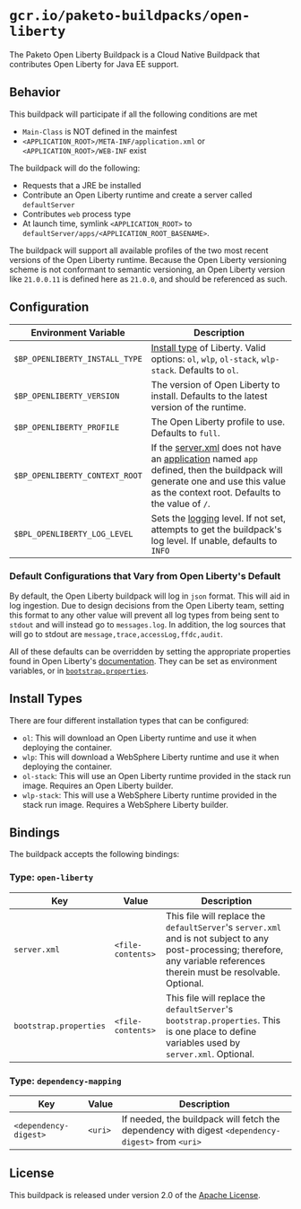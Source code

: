 # `gcr.io/paketo-buildpacks/open-liberty`

The Paketo Open Liberty Buildpack is a Cloud Native Buildpack that contributes Open Liberty for Java EE support.

## Behavior

This buildpack will participate if all the following conditions are met

* `Main-Class` is NOT defined in the mainfest
* `<APPLICATION_ROOT>/META-INF/application.xml` or `<APPLICATION_ROOT>/WEB-INF` exist

The buildpack will do the following:

* Requests that a JRE be installed
* Contribute an Open Liberty runtime and create a server called `defaultServer`
* Contributes `web` process type
* At launch time, symlink `<APPLICATION_ROOT>` to `defaultServer/apps/<APPLICATION_ROOT_BASENAME>`.

The buildpack will support all available profiles of the two most recent versions of the Open Liberty runtime. Because the Open Liberty versioning scheme is not conformant to semantic versioning, an Open Liberty version like `21.0.0.11` is defined here as `21.0.0`, and should be referenced as such.

## Configuration

| Environment Variable            | Description                                                                                                                                                                                                                                     |
| ------------------------------- | ----------------------------------------------------------------------------------------------------------------------------------------------------------------------------------------------------------------------------------------------- |
| `$BP_OPENLIBERTY_INSTALL_TYPE`              | [Install type](#install-types) of Liberty. Valid options: `ol`, `wlp`, `ol-stack`, `wlp-stack`. Defaults to `ol`.                                                                                                                               |
| `$BP_OPENLIBERTY_VERSION`       | The version of Open Liberty to install. Defaults to the latest version of the runtime.                                                                                                                                                          |
| `$BP_OPENLIBERTY_PROFILE`       | The Open Liberty profile to use. Defaults to `full`.                                                                                                                                                                                            |
| `$BP_OPENLIBERTY_CONTEXT_ROOT`  | If the [server.xml](#bindings) does not have an [application](https://openliberty.io/docs/21.0.0.12/reference/config/application.html) named `app` defined, then the buildpack will generate one and use this value as the context root. Defaults to the value of `/`. |
| `$BPL_OPENLIBERTY_LOG_LEVEL`    | Sets the [logging](https://openliberty.io/docs/21.0.0.11/log-trace-configuration.html#configuaration) level. If not set, attempts to get the buildpack's log level. If unable, defaults to `INFO`                                               |

### Default Configurations that Vary from Open Liberty's Default

By default, the Open Liberty buildpack will log in `json` format. This will aid in log ingestion. Due to design decisions from the Open Liberty team, setting this format to any other value will prevent all log types from being sent to `stdout` and will instead go to `messages.log`. In addition, the log sources that will go to stdout are `message,trace,accessLog,ffdc,audit`.

All of these defaults can be overridden by setting the appropriate properties found in Open Liberty's [documentation](https://openliberty.io/docs/21.0.0.11/log-trace-configuration.html). They can be set as environment variables, or in [`bootstrap.properties`](#bindings).

## Install Types

There are four different installation types that can be configured:
* `ol`: This will download an Open Liberty runtime and use it when deploying the container.
* `wlp`: This will download a WebSphere Liberty runtime and use it when deploying the container.
* `ol-stack`: This will use an Open Liberty runtime provided in the stack run image. Requires an Open Liberty builder.
* `wlp-stack`: This will use a WebSphere Liberty runtime provided in the stack run image. Requires a WebSphere Liberty builder.

## Bindings

The buildpack accepts the following bindings:

### Type: `open-liberty`

| Key                    | Value             | Description                                                                                                                                                                   |
| ---------------------- | ----------------- | ----------------------------------------------------------------------------------------------------------------------------------------------------------------------------- |
| `server.xml`           | `<file-contents>` | This file will replace the `defaultServer`'s `server.xml` and is not subject to any post-processing; therefore, any variable references therein must be resolvable. Optional. |
| `bootstrap.properties` | `<file-contents>` | This file will replace the `defaultServer`'s `bootstrap.properties`. This is one place to define variables used by `server.xml`. Optional.                                    |

### Type: `dependency-mapping`

| Key                   | Value   | Description                                                                                       |
| --------------------- | ------- | ------------------------------------------------------------------------------------------------- |
| `<dependency-digest>` | `<uri>` | If needed, the buildpack will fetch the dependency with digest `<dependency-digest>` from `<uri>` |

## License

This buildpack is released under version 2.0 of the [Apache License][a].

[a]: http://www.apache.org/licenses/LICENSE-2.0

